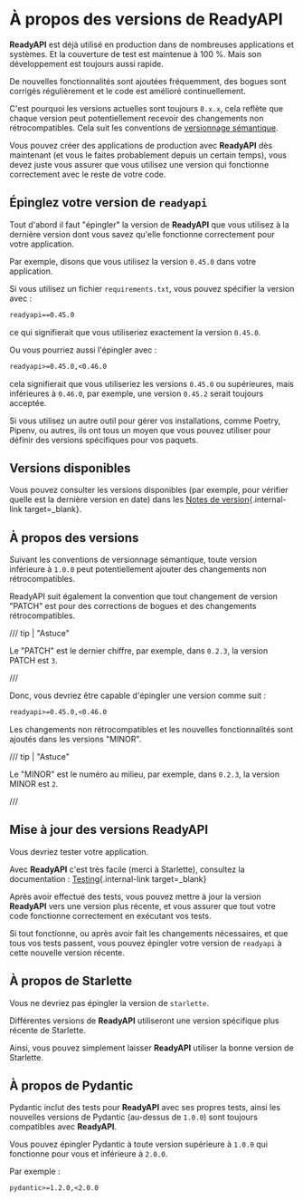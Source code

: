 # À propos des versions de ReadyAPI

**ReadyAPI** est déjà utilisé en production dans de nombreuses applications et systèmes. Et la couverture de test est maintenue à 100 %. Mais son développement est toujours aussi rapide.

De nouvelles fonctionnalités sont ajoutées fréquemment, des bogues sont corrigés régulièrement et le code est
amélioré continuellement.

C'est pourquoi les versions actuelles sont toujours `0.x.x`, cela reflète que chaque version peut potentiellement
recevoir des changements non rétrocompatibles. Cela suit les conventions de <a href="https://semver.org/" class="external-link"
target="_blank">versionnage sémantique</a>.

Vous pouvez créer des applications de production avec **ReadyAPI** dès maintenant (et vous le faites probablement depuis un certain temps), vous devez juste vous assurer que vous utilisez une version qui fonctionne correctement avec le reste de votre code.

## Épinglez votre version de `readyapi`

Tout d'abord il faut "épingler" la version de **ReadyAPI** que vous utilisez à la dernière version dont vous savez
qu'elle fonctionne correctement pour votre application.

Par exemple, disons que vous utilisez la version `0.45.0` dans votre application.

Si vous utilisez un fichier `requirements.txt`, vous pouvez spécifier la version avec :

```txt
readyapi==0.45.0
```

ce qui signifierait que vous utiliseriez exactement la version `0.45.0`.

Ou vous pourriez aussi l'épingler avec :

```txt
readyapi>=0.45.0,<0.46.0
```

cela signifierait que vous utiliseriez les versions `0.45.0` ou supérieures, mais inférieures à `0.46.0`, par exemple, une version `0.45.2` serait toujours acceptée.

Si vous utilisez un autre outil pour gérer vos installations, comme Poetry, Pipenv, ou autres, ils ont tous un moyen que vous pouvez utiliser pour définir des versions spécifiques pour vos paquets.

## Versions disponibles

Vous pouvez consulter les versions disponibles (par exemple, pour vérifier quelle est la dernière version en date) dans les [Notes de version](../release-notes.md){.internal-link target=_blank}.

## À propos des versions

Suivant les conventions de versionnage sémantique, toute version inférieure à `1.0.0` peut potentiellement ajouter
des changements non rétrocompatibles.

ReadyAPI suit également la convention que tout changement de version "PATCH" est pour des corrections de bogues et
des changements rétrocompatibles.

/// tip | "Astuce"

Le "PATCH" est le dernier chiffre, par exemple, dans `0.2.3`, la version PATCH est `3`.

///

Donc, vous devriez être capable d'épingler une version comme suit :

```txt
readyapi>=0.45.0,<0.46.0
```

Les changements non rétrocompatibles et les nouvelles fonctionnalités sont ajoutés dans les versions "MINOR".

/// tip | "Astuce"

Le "MINOR" est le numéro au milieu, par exemple, dans `0.2.3`, la version MINOR est `2`.

///

## Mise à jour des versions ReadyAPI

Vous devriez tester votre application.

Avec **ReadyAPI** c'est très facile (merci à Starlette), consultez la documentation : [Testing](../tutorial/testing.md){.internal-link target=_blank}

Après avoir effectué des tests, vous pouvez mettre à jour la version **ReadyAPI** vers une version plus récente, et vous assurer que tout votre code fonctionne correctement en exécutant vos tests.

Si tout fonctionne, ou après avoir fait les changements nécessaires, et que tous vos tests passent, vous pouvez
épingler votre version de `readyapi` à cette nouvelle version récente.

## À propos de Starlette

Vous ne devriez pas épingler la version de `starlette`.

Différentes versions de **ReadyAPI** utiliseront une version spécifique plus récente de Starlette.

Ainsi, vous pouvez simplement laisser **ReadyAPI** utiliser la bonne version de Starlette.

## À propos de Pydantic

Pydantic inclut des tests pour **ReadyAPI** avec ses propres tests, ainsi les nouvelles versions de Pydantic (au-dessus
de `1.0.0`) sont toujours compatibles avec **ReadyAPI**.

Vous pouvez épingler Pydantic à toute version supérieure à `1.0.0` qui fonctionne pour vous et inférieure à `2.0.0`.

Par exemple :

```txt
pydantic>=1.2.0,<2.0.0
```
